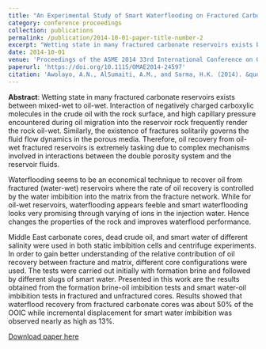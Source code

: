 ```yaml
---
title: "An Experimental Study of Smart Waterflooding on Fractured Carbonate Reservoirs"
category: conference proceedings
collection: publications
permalink: /publication/2014-10-01-paper-title-number-2
excerpt: "Wetting state in many fractured carbonate reservoirs exists between mixed-wet to oil-wet. Interaction of negatively charged carboxylic molecules in the crude oil with the rock surface, and high capillary pressure encountered during oil migration into the reservoir rock frequently render the rock oil-wet. Similarly, the existence of fractures solitarily governs the fluid flow dynamics in the porous media. Therefore, oil recovery from oil-wet fractured reservoirs is extremely tasking due to complex mechanisms involved in interactions between the double porosity system and the reservoir fluids."
date: 2014-10-01
venue: 'Proceedings of the ASME 2014 33rd International Conference on Ocean, Offshore and Arctic Engineering'
paperurl: 'https://doi.org/10.1115/OMAE2014-24597'
citation: 'Awolayo, A.N., AlSumaiti, A.M., and Sarma, H.K. (2014). &quot;An Experimental Study of Smart Waterflooding on Fractured Carbonate Reservoirs.&quot; <i>Proceedings of the ASME 2014 33rd International Conference on Ocean, Offshore and Arctic Engineering, pp. V005T11A024, June 8 – 13, San Francisco, California, USA</i>.'
---
```

**Abstract**: Wetting state in many fractured carbonate reservoirs exists between mixed-wet to oil-wet. Interaction of negatively charged carboxylic molecules in the crude oil with the rock surface, and high capillary pressure encountered during oil migration into the reservoir rock frequently render the rock oil-wet. Similarly, the existence of fractures solitarily governs the fluid flow dynamics in the porous media. Therefore, oil recovery from oil-wet fractured reservoirs is extremely tasking due to complex mechanisms involved in interactions between the double porosity system and the reservoir fluids.

Waterflooding seems to be an economical technique to recover oil from fractured (water-wet) reservoirs where the rate of oil recovery is controlled by the water imbibition into the matrix from the fracture network. While for oil-wet reservoirs, waterflooding appears feeble and smart waterflooding looks very promising through varying of ions in the injection water. Hence changes the properties of the rock and improves waterflood performance.

Middle East carbonate cores, dead crude oil, and smart water of different salinity were used in both static imbibition cells and centrifuge experiments. In order to gain better understanding of the relative contribution of oil recovery between fracture and matrix, different core configurations were used. The tests were carried out initially with formation brine and followed by different slugs of smart water. Presented in this work are the results obtained from the formation brine-oil imbibition tests and smart water-oil imbibition tests in fractured and unfractured cores. Results showed that waterflood recovery from fractured carbonate cores was about 50% of the OOIC while incremental displacement for smart water imbibition was observed nearly as high as 13%.

[Download paper here](https://www.researchgate.net/publication/287301434_An_Experimental_Study_of_Smart_Waterflooding_on_Fractured_Carbonate_Reservoirs)

